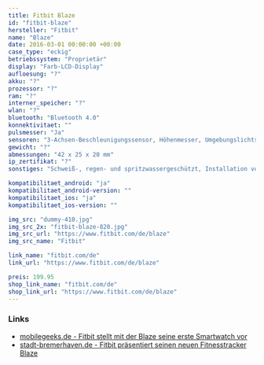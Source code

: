 ```yaml
---
title: Fitbit Blaze
id: "fitbit-blaze"
hersteller: "Fitbit"
name: "Blaze"
date: 2016-03-01 00:00:00 +00:00
case_type: "eckig"
betriebssystem: "Proprietär"
display: "Farb-LCD-Display"
aufloesung: "?"
akku: "?"
prozessor: "?"
ram: "?"
interner_speicher: "?"
wlan: "?"
bluetooth: "Bluetooth 4.0"
konnektivitaet: ""
pulsmesser: "Ja"
sensoren: "3-Achsen-Beschleunigungssensor, Höhenmesser, Umgebungslichtsensor, Vibrationsmotor"
gewicht: "?"
abmessungen: "42 x 25 x 20 mm"
ip_zertifikat: "?"
sonstiges: "Schweiß-, regen- und spritzwassergeschützt, Installation von Drittanbieter Apps nicht möglich, verfügbare Farben Blau, Schwarz, Pflaume "

kompatibilitaet_android: "ja"
kompatibilitaet_android-version: ""
kompatibilitaet_ios: "ja"
kompatibilitaet_ios-version: ""

img_src: "dummy-410.jpg"
img_src_2x: "fitbit-blaze-820.jpg"
img_src_url: "https://www.fitbit.com/de/blaze"
img_src_name: "Fitbit"

link_name: "fitbit.com/de"
link_url: "https://www.fitbit.com/de/blaze"

preis: 199.95
shop_link_name: "fitbit.com/de"
shop_link_url: "https://www.fitbit.com/de/blaze"
---
```


### Links
* [mobilegeeks.de - Fitbit stellt mit der Blaze seine erste Smartwatch vor](http://www.mobilegeeks.de/news/fitbit-blaze-smartwatch/)
* [stadt-bremerhaven.de - Fitbit präsentiert seinen neuen Fitnesstracker Blaze](http://stadt-bremerhaven.de/fitbit-praesentiert-seinen-neuen-fitnesstracker-blaze/)
